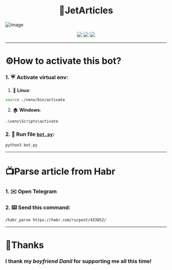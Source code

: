 <h1 align="center" style="font-weight: bold">🚀JetArticles</h1>

![image](https://cdn.discordapp.com/attachments/975025066607775816/982955191840161822/jetArticles.png)

<p align="center">
<img src="https://img.shields.io/github/downloads/6IXK1LL/JetArticles/total">
<img src="https://img.shields.io/github/license/6IXK1LL/JetArticles?style=flat">
<img src="https://img.shields.io/github/stars/6IXK1LL/JetArticles">
</p>

***

<h1 style="font-weight: bold">
    ⚙️How to activate this bot?
</h1>

### 1. ☔️ **Activate virtual env**:
1. 🐧 **Linux**:
```bash
source ./venv/bin/activate
```
2. 🏠 **Windows**:
```
.\venv\Scripts\activate
```

### 2. 🐍 **Run file** [`bot.py`](https://github.com/6IXK1LL/JetArticles/blob/main/bot.py):
```bash
python3 bot.py
```

***

<h1 style="font-weight: bold">
    📺Parse article from Habr
</h1>

### 1. ✉️ **Open Telegram**
### 2. ⌨️ **Send this command**:
```
/habr_parse https://habr.com/ru/post/433852/
```

***

<h1 style="font-weight: bold">
    💜Thanks
</h1>

### I thank my *boyfriend Danil* for supporting me all this time!
